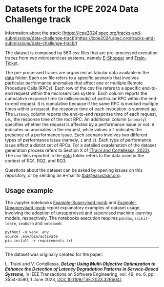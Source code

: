 # Datasets for the ICPE 2024 Data Challenge track

Information about the track:
[https://icpe2024.spec.org/tracks-and-submissions/data-challenge-track](https://icpe2024.spec.org/tracks-and-submissions/data-challenge-track/)

The dataset is composed by 560 csv files that are pre-processed execution traces from two  microservices systems, namely [E-Shopper](https://github.com/SEALABQualityGroup/E-Shopper) and [Train-Ticket](https://github.com/FudanSELab/train-ticket).

The pre-processed traces are organized as tabular data available in the [data](data) folder. 
Each csv file refers to a specific scenario that involves particular performance anomalies that affect one or multiple Remote Procedure Calls (RPCs).
Each row of the csv file refers to a specific end-to-end request within the microservices system.
Each column reports the cumulative response time (in milliseconds) of particular RPC within the end-to-end request. It is cumulative because if the same RPC is invoked multiple times within a request, the response time of each invocation is summed up.
The `Latency` column reports the end-to-end response time of each request, i.e., the response time of the root RPC.
An additional column (`anomaly`) specifies whether the request is affected by a performance issue or not. `0` indicates no anomalies in the request, while values ≥ `1` indicates the presence of a  performance issue.
Each scenario involves two different types of performance issue (namely, `1` and `2`).
Each type of performance issue affect a distict set of RPCs.
For a detailed exaplanation of the dataset generation process refers to Section X of [(Traini and Cortellessa, 2023)](https://doi.org/10.1109/TSE.2023.3266041).
The csv files reported in the [data](data) folder refers to the data used in the context of RQ1, RQ2, and RQ3.


Questions about the dataset can be asked by opening issues on this repository, or by sending an e-mail to tbd@easychair.org.

## Usage example

The Jupyter notebooks [Example-Supervised.ipynb](Example-Supervised.ipynb) and [Example-Unsupervised.ipynb](Example-Supervised.ipynb) report explanatory examples of dataset usage, involving the adoption of unsupervised and supervised machine learning models, respectively. The notebooks execution requires `pandas`, `scikit-learn`, `seaborn` and `notebook`:
```
python3 -m venv .env
source .env/bin/activate
pip install -r requirements.txt
```

---

The dataset was originally created for the paper:

L. Traini and V. Cortellessa, ***DeLag: Using Multi-Objective Optimization to Enhance the Detection of Latency Degradation Patterns in Service-Based Systems***, in IEEE Transactions on Software Engineering, vol. 49, no. 6, pp. 3554-3580, 1 June 2023, [DOI: 10.1109/TSE.2023.3266041](https://doi.org/10.1109/TSE.2023.3266041).

